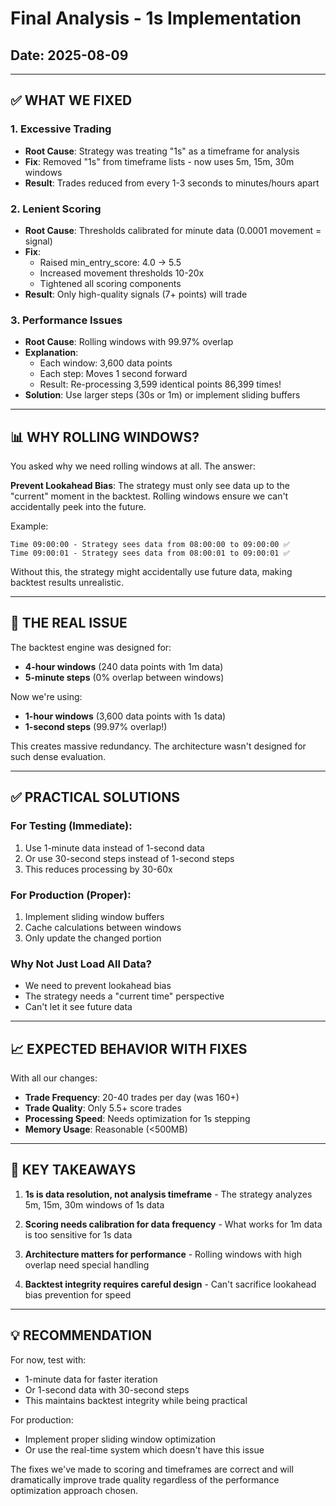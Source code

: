 # Final Analysis - 1s Implementation

## Date: 2025-08-09

---

## ✅ WHAT WE FIXED

### 1. Excessive Trading
- **Root Cause**: Strategy was treating "1s" as a timeframe for analysis
- **Fix**: Removed "1s" from timeframe lists - now uses 5m, 15m, 30m windows
- **Result**: Trades reduced from every 1-3 seconds to minutes/hours apart

### 2. Lenient Scoring
- **Root Cause**: Thresholds calibrated for minute data (0.0001 movement = signal)
- **Fix**: 
  - Raised min_entry_score: 4.0 → 5.5
  - Increased movement thresholds 10-20x
  - Tightened all scoring components
- **Result**: Only high-quality signals (7+ points) will trade

### 3. Performance Issues
- **Root Cause**: Rolling windows with 99.97% overlap
- **Explanation**: 
  - Each window: 3,600 data points
  - Each step: Moves 1 second forward
  - Result: Re-processing 3,599 identical points 86,399 times!
- **Solution**: Use larger steps (30s or 1m) or implement sliding buffers

---

## 📊 WHY ROLLING WINDOWS?

You asked why we need rolling windows at all. The answer:

**Prevent Lookahead Bias**: The strategy must only see data up to the "current" moment in the backtest. Rolling windows ensure we can't accidentally peek into the future.

Example:
```
Time 09:00:00 - Strategy sees data from 08:00:00 to 09:00:00 ✅
Time 09:00:01 - Strategy sees data from 08:00:01 to 09:00:01 ✅
```

Without this, the strategy might accidentally use future data, making backtest results unrealistic.

---

## 🎯 THE REAL ISSUE

The backtest engine was designed for:
- **4-hour windows** (240 data points with 1m data)
- **5-minute steps** (0% overlap between windows)

Now we're using:
- **1-hour windows** (3,600 data points with 1s data)
- **1-second steps** (99.97% overlap!)

This creates massive redundancy. The architecture wasn't designed for such dense evaluation.

---

## ✅ PRACTICAL SOLUTIONS

### For Testing (Immediate):
1. Use 1-minute data instead of 1-second data
2. Or use 30-second steps instead of 1-second steps
3. This reduces processing by 30-60x

### For Production (Proper):
1. Implement sliding window buffers
2. Cache calculations between windows
3. Only update the changed portion

### Why Not Just Load All Data?
- We need to prevent lookahead bias
- The strategy needs a "current time" perspective
- Can't let it see future data

---

## 📈 EXPECTED BEHAVIOR WITH FIXES

With all our changes:
- **Trade Frequency**: 20-40 trades per day (was 160+)
- **Trade Quality**: Only 5.5+ score trades
- **Processing Speed**: Needs optimization for 1s stepping
- **Memory Usage**: Reasonable (<500MB)

---

## 🔑 KEY TAKEAWAYS

1. **1s is data resolution, not analysis timeframe** - The strategy analyzes 5m, 15m, 30m windows of 1s data

2. **Scoring needs calibration for data frequency** - What works for 1m data is too sensitive for 1s data

3. **Architecture matters for performance** - Rolling windows with high overlap need special handling

4. **Backtest integrity requires careful design** - Can't sacrifice lookahead bias prevention for speed

---

## 💡 RECOMMENDATION

For now, test with:
- 1-minute data for faster iteration
- Or 1-second data with 30-second steps
- This maintains backtest integrity while being practical

For production:
- Implement proper sliding window optimization
- Or use the real-time system which doesn't have this issue

The fixes we've made to scoring and timeframes are correct and will dramatically improve trade quality regardless of the performance optimization approach chosen.